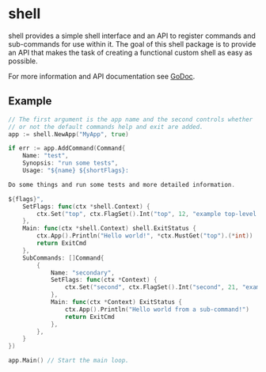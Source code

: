 # shell

shell provides a simple shell interface and an API to register commands and sub-commands for use within it. The goal of this shell package is to provide an API that makes the task of creating a functional custom shell as easy as possible.

For more information and API documentation see [GoDoc](https://godoc.org/github.com/octacian/shell).

## Example

```go
// The first argument is the app name and the second controls whether
// or not the default commands help and exit are added.
app := shell.NewApp("MyApp", true)

if err := app.AddCommand(Command{
	Name: "test",
	Synopsis: "run some tests",
	Usage: "${name} ${shortFlags}:

Do some things and run some tests and more detailed information.

${flags}",
	SetFlags: func(ctx *shell.Context) {
		ctx.Set("top", ctx.FlagSet().Int("top", 12, "example top-level flag"))
	},
	Main: func(ctx *shell.Context) shell.ExitStatus {
		ctx.App().Println("Hello world!", *ctx.MustGet("top").(*int))
		return ExitCmd
	},
	SubCommands: []Command{
		{
			Name: "secondary",
			SetFlags: func(ctx *Context) {
				ctx.Set("second", ctx.FlagSet().Int("second", 21, "example second-level flag"))
			},
			Main: func(ctx *Context) ExitStatus {
				ctx.App().Println("Hello world from a sub-command!")
				return ExitCmd
			},
		},
	}
})

app.Main() // Start the main loop.
```
